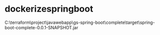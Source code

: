 # dockerizespringboot
C:\terraform\project\javawebapp\gs-spring-boot\complete\target\spring-boot-complete-0.0.1-SNAPSHOT.jar
